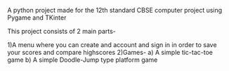 A python project made for the 12th standard CBSE computer project using Pygame and TKinter

This project consists of 2 main parts-

1)A menu where you can create and account and sign in in order to save your scores and compare highscores
2)Games- a) A simple tic-tac-toe game 
	 b) A simple Doodle-Jump type platform game
